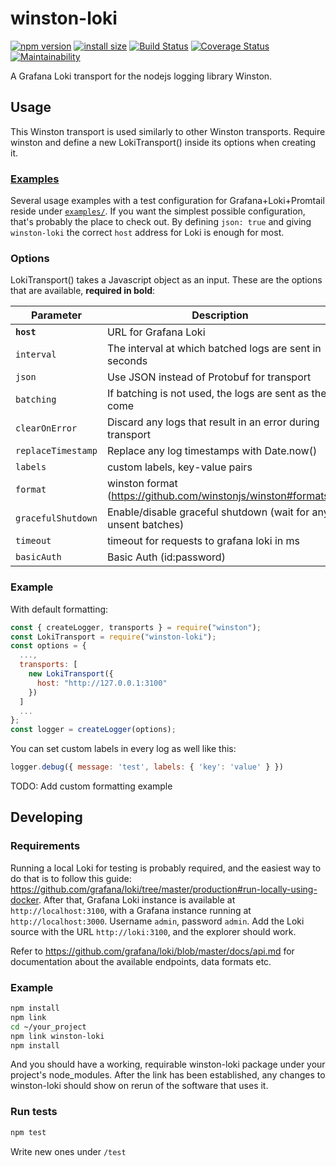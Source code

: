 # winston-loki

[![npm version](https://badge.fury.io/js/winston-loki.svg)](https://badge.fury.io/js/winston-loki)
[![install size](https://packagephobia.now.sh/badge?p=winston-loki)](https://packagephobia.now.sh/result?p=winston-loki)
[![Build Status](https://travis-ci.com/JaniAnttonen/winston-loki.svg?branch=master)](https://travis-ci.com/JaniAnttonen/winston-loki)
[![Coverage Status](https://coveralls.io/repos/github/JaniAnttonen/winston-loki/badge.svg?branch=master)](https://coveralls.io/github/JaniAnttonen/winston-loki?branch=master)
[![Maintainability](https://api.codeclimate.com/v1/badges/17a55cce14d581c308bc/maintainability)](https://codeclimate.com/github/JaniAnttonen/winston-loki/maintainability)

A Grafana Loki transport for the nodejs logging library Winston.

## Usage
This Winston transport is used similarly to other Winston transports. Require winston and define a new LokiTransport() inside its options when creating it.

### [Examples](./examples/)
Several usage examples with a test configuration for Grafana+Loki+Promtail reside under [`examples/`](./examples/). If you want the simplest possible configuration, that's probably the place to check out. By defining `json: true` and giving `winston-loki` the correct `host` address for Loki is enough for most.

### Options
LokiTransport() takes a Javascript object as an input. These are the options that are available, __required in bold__:

| **Parameter**      | **Description**                                           | **Example**            | **Default**   |
| ------------------ | --------------------------------------------------------- | -----------------------| ------------- |
| __`host`__         | URL for Grafana Loki                                      | http://127.0.0.1:3100  | null          |
| `interval`         | The interval at which batched logs are sent in seconds    | 30                     | 5             |
| `json`             | Use JSON instead of Protobuf for transport                | true                   | false         |
| `batching`         | If batching is not used, the logs are sent as they come   | true                   | true          |
| `clearOnError`     | Discard any logs that result in an error during transport | true                   | false         |
| `replaceTimestamp` | Replace any log timestamps with Date.now()                | true                   | false         |
| `labels`           | custom labels, key-value pairs                            | { module: 'http' }     | null          |
| `format`           | winston format (https://github.com/winstonjs/winston#formats) | simple()           | null          |
| `gracefulShutdown` | Enable/disable graceful shutdown (wait for any unsent batches) | false             | true          |
| `timeout`          | timeout for requests to grafana loki in ms                | 30000                  | null          | 
| `basicAuth`        | Basic Auth (id:password)                                  | id:password            | null          | 

### Example
With default formatting:
```js
const { createLogger, transports } = require("winston");
const LokiTransport = require("winston-loki");
const options = {
  ...,
  transports: [
    new LokiTransport({
      host: "http://127.0.0.1:3100"
    })
  ]
  ...
};
const logger = createLogger(options);
```

You can set custom labels in every log as well like this:
```js
logger.debug({ message: 'test', labels: { 'key': 'value' } })
```

TODO: Add custom formatting example

## Developing
### Requirements
Running a local Loki for testing is probably required, and the easiest way to do that is to follow this guide: https://github.com/grafana/loki/tree/master/production#run-locally-using-docker. After that, Grafana Loki instance is available at `http://localhost:3100`, with a Grafana instance running at `http://localhost:3000`. Username `admin`, password `admin`. Add the Loki source with the URL `http://loki:3100`, and the explorer should work.

Refer to https://github.com/grafana/loki/blob/master/docs/api.md for documentation about the available endpoints, data formats etc.

### Example
```sh
npm install
npm link
cd ~/your_project
npm link winston-loki
npm install
```
And you should have a working, requirable winston-loki package under your project's node_modules.
After the link has been established, any changes to winston-loki should show on rerun of the software that uses it.

### Run tests
```sh
npm test
```

Write new ones under `/test`
